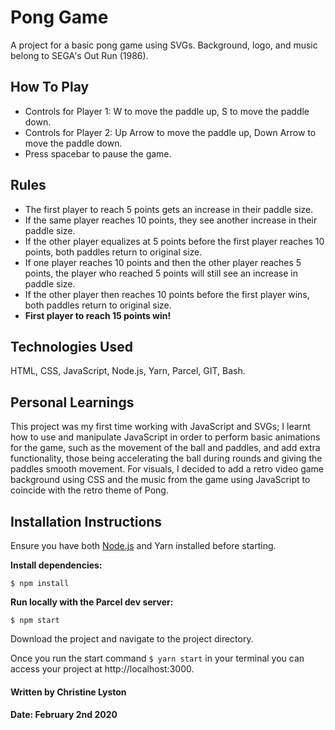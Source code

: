 # Pong Game

A project for a basic pong game using SVGs. Background, logo, and music belong to SEGA's Out Run (1986).

## How To Play
* Controls for Player 1: W to move the paddle up, S to move the paddle down.
* Controls for Player 2: Up Arrow to move the paddle up, Down Arrow to move the paddle down.
* Press spacebar to pause the game.

## Rules
* The first player to reach 5 points gets an increase in their paddle size. 
* If the same player reaches 10 points, they see another increase in their paddle size. 
* If the other player equalizes at 5 points before the first player reaches 10 points, both paddles return to original size. 
* If one player reaches 10 points and then the other player reaches 5 points, the player who reached 5 points will still see an increase in paddle size.
* If the other player then reaches 10 points before the first player wins, both paddles return to original size.
* **First player to reach 15 points win!**

## Technologies Used

HTML, CSS, JavaScript, Node.js, Yarn, Parcel, GIT, Bash.

## Personal Learnings

This project was my first time working with JavaScript and SVGs; I learnt how to use and manipulate JavaScript in order to perform basic animations for the game, such as the movement of the ball and paddles, and add extra functionality, those being accelerating the ball during rounds and giving the paddles smooth movement. For visuals, I decided to add a retro video game background using CSS and the music from the game using JavaScript to coincide with the retro theme of Pong.

## Installation Instructions

Ensure you have both [Node.js](https://nodejs.org/en/) and Yarn installed before starting.

**Install dependencies:**

`$ npm install`

**Run locally with the Parcel dev server:**

`$ npm start`

Download the project and navigate to the project directory.

Once you run the start command `$ yarn start` in your terminal you can access your project at http://localhost:3000.

#### Written by Christine Lyston
#### Date: February 2nd 2020
